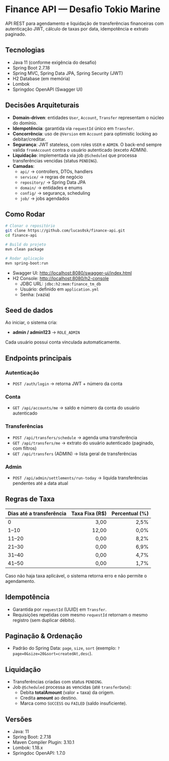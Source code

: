# Finance API — Desafio Tokio Marine

API REST para agendamento e liquidação de transferências financeiras com autenticação JWT, cálculo de taxas por data, idempotência e extrato paginado.

## Tecnologias
- Java 11 (conforme exigência do desafio)
- Spring Boot 2.7.18
- Spring MVC, Spring Data JPA, Spring Security (JWT)
- H2 Database (em memória)
- Lombok
- Springdoc OpenAPI (Swagger UI)

## Decisões Arquiteturais
- **Domain-driven**: entidades `User`, `Account`, `Transfer` representam o núcleo do domínio.
- **Idempotência**: garantida via `requestId` único em `Transfer`.
- **Concorrência**: uso de `@Version` em `Account` para optimistic locking ao debitar/creditar.
- **Segurança**: JWT stateless, com roles `USER` e `ADMIN`. O back-end sempre valida `fromAccount` contra o usuário autenticado (exceto ADMIN).
- **Liquidação**: implementada via job `@Scheduled` que processa transferências vencidas (status `PENDING`).
- **Camadas**:
  - `api/` → controllers, DTOs, handlers
  - `service/` → regras de negócio
  - `repository/` → Spring Data JPA
  - `domain/` → entidades e enums
  - `config/` → segurança, scheduling
  - `job/` → jobs agendados

## Como Rodar

```bash
# Clonar o repositório
git clone https://github.com/lucas0sk/finance-api.git
cd finance-api

# Build do projeto
mvn clean package

# Rodar aplicação
mvn spring-boot:run
```

- Swagger UI: [http://localhost:8080/swagger-ui/index.html](http://localhost:8080/swagger-ui/index.html)
- H2 Console: [http://localhost:8080/h2-console](http://localhost:8080/h2-console)
  - JDBC URL: `jdbc:h2:mem:finance_tm_db`
  - Usuário: definido em `application.yml`
  - Senha: (vazia)

## Seed de dados
Ao iniciar, o sistema cria:
- **admin / admin123** → `ROLE_ADMIN`

Cada usuário possui conta vinculada automaticamente.

## Endpoints principais

### Autenticação
- `POST /auth/login` → retorna JWT + número da conta

### Conta
- `GET /api/accounts/me` → saldo e número da conta do usuário autenticado

### Transferências
- `POST /api/transfers/schedule` → agenda uma transferência
- `GET /api/transfers/me` → extrato do usuário autenticado (paginado, com filtros)
- `GET /api/transfers` (ADMIN) → lista geral de transferências

### Admin
- `POST /api/admin/settlements/run-today` → liquida transferências pendentes até a data atual

## Regras de Taxa
| Dias até a transferência | Taxa Fixa (R$) | Percentual (%) |
|---|---:|---:|
| 0 | 3,00 | 2,5% |
| 1–10 | 12,00 | 0,0% |
| 11–20 | 0,00 | 8,2% |
| 21–30 | 0,00 | 6,9% |
| 31–40 | 0,00 | 4,7% |
| 41–50 | 0,00 | 1,7% |

Caso não haja taxa aplicável, o sistema retorna erro e não permite o agendamento.

## Idempotência
- Garantida por `requestId` (UUID) em `Transfer`.
- Requisições repetidas com mesmo `requestId` retornam o mesmo registro (sem duplicar débito).

## Paginação & Ordenação
- Padrão do Spring Data: `page`, `size`, `sort` (exemplo: `?page=0&size=20&sort=createdAt,desc`).

## Liquidação
- Transferências criadas com status `PENDING`.
- Job `@Scheduled` processa as vencidas (até `transferDate`):
  - Debita **totalAmount** (valor + taxa) da origem.
  - Credita **amount** ao destino.
  - Marca como `SUCCESS` ou `FAILED` (saldo insuficiente).

## Versões
- Java: 11
- Spring Boot: 2.7.18
- Maven Compiler Plugin: 3.10.1
- Lombok: 1.18.x
- Springdoc OpenAPI: 1.7.0

